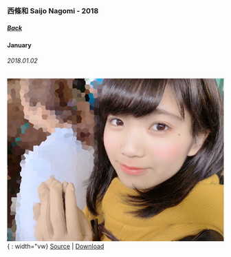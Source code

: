 ### 西條和 Saijo Nagomi - 2018
##### [Back](SaijoNagomi.md)

#### January

###### 2018.01.02
![20180102_Blog_Nagomi_#2](../../../Album/Backup/Blog/Nagomi/Jan2018/20180102_Blog_Nagomi_%232.JPG){ : width="vw}
[Source](http://blog.nanabunnonijyuuni.com/s/n227/diary/detail/147?ima=1128&cd=blog) | [Download](https://github.com/LYHPandaKing/227PhotoBackup/raw/master/Album/Backup/Blog/Nagomi/Jan2018/20180102_Blog_Nagomi_%232.JPG)
